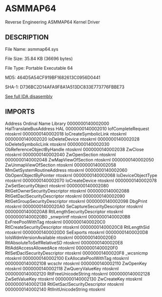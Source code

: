 # ASMMAP64
 Reverse Engineering ASMMAP64 Kernel Driver

 ## DESCRIPTION

File Name: asmmap64.sys

File Size: 35.84 KB (36696 bytes)

File Type: Portable Executable 64

MD5: 464D5A54CF919BF1682613C0956D0441

SHA-1: D736BC2D14AFA9F8A1A513DC833E773776FBBE73


[See full IDA disasembly](Driver%20Codes/ida.asm)




## IMPORTS

Address	            Ordinal	        Name	                                                Library
0000000140002000		            HalTranslateBusAddress	                                HAL
0000000140002010		            IofCompleteRequest	ntoskrnl
0000000140002018		IoCreateSymbolicLink	ntoskrnl
0000000140002020		IoDeleteDevice	ntoskrnl
0000000140002028		IoDeleteSymbolicLink	ntoskrnl
0000000140002030		ObReferenceObjectByHandle	ntoskrnl
0000000140002038		ZwClose	ntoskrnl
0000000140002040		ZwOpenSection	ntoskrnl
0000000140002048		ZwMapViewOfSection	ntoskrnl
0000000140002050		ZwUnmapViewOfSection	ntoskrnl
0000000140002058		MmGetSystemRoutineAddress	ntoskrnl
0000000140002060		ObOpenObjectByPointer	ntoskrnl
0000000140002068		IoDeviceObjectType	ntoskrnl
0000000140002070		IoCreateDevice	ntoskrnl
0000000140002078		ZwSetSecurityObject	ntoskrnl
0000000140002080		RtlGetOwnerSecurityDescriptor	ntoskrnl
0000000140002088		RtlGetDaclSecurityDescriptor	ntoskrnl
0000000140002090		RtlGetGroupSecurityDescriptor	ntoskrnl
0000000140002098		DbgPrint	ntoskrnl
00000001400020A0		SeCaptureSecurityDescriptor	ntoskrnl
00000001400020A8		RtlLengthSecurityDescriptor	ntoskrnl
00000001400020B0		_snwprintf	ntoskrnl
00000001400020B8		ExFreePoolWithTag	ntoskrnl
00000001400020C0		RtlCreateSecurityDescriptor	ntoskrnl
00000001400020C8		RtlLengthSid	ntoskrnl
00000001400020D0		SeExports	ntoskrnl
00000001400020D8		IoIsWdmVersionAvailable	ntoskrnl
00000001400020E0		RtlAbsoluteToSelfRelativeSD	ntoskrnl
00000001400020E8		RtlAddAccessAllowedAce	ntoskrnl
00000001400020F0		RtlSetDaclSecurityDescriptor	ntoskrnl
00000001400020F8		_wcsnicmp	ntoskrnl
0000000140002100		ExAllocatePoolWithTag	ntoskrnl
0000000140002108		wcschr	ntoskrnl
0000000140002110		ZwOpenKey	ntoskrnl
0000000140002118		ZwQueryValueKey	ntoskrnl
0000000140002120		RtlFreeUnicodeString	ntoskrnl
0000000140002128		ZwSetValueKey	ntoskrnl
0000000140002130		ZwCreateKey	ntoskrnl
0000000140002138		RtlGetSaclSecurityDescriptor	ntoskrnl
0000000140002140		RtlInitUnicodeString	ntoskrnl